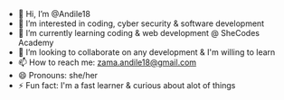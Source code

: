 - 👋 Hi, I’m @Andile18
- 👀 I’m interested in coding, cyber security & software development
- 🌱 I’m currently learning coding & web development @ SheCodes Academy
- 💞️ I’m looking to collaborate on any development & I'm willing to learn
- 📫 How to reach me: zama.andile18@gmail.com
- 😄 Pronouns: she/her
- ⚡ Fun fact: I'm a fast learner & curious about alot of things

<!---
Andile18/Andile18 is a ✨ special ✨ repository because its `README.md` (this file) appears on your GitHub profile.
You can click the Preview link to take a look at your changes.
--->
